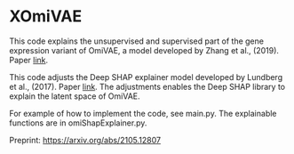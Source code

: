 # XOmiVAE

This code explains the unsupervised and supervised part of the gene expression variant of OmiVAE, a model developed by Zhang et al., (2019). Paper [link](httpsarxiv.org/abs/1908.06278).

This code adjusts the Deep SHAP explainer model developed by Lundberg et al., (2017). Paper [link](http://papers.nips.cc/paper/7062-a-unified-approach-to-interpreting-model-predictions). The adjustments enables the Deep SHAP library to explain the latent space of OmiVAE.

For example of how to implement the code, see main.py. The explainable functions are in omiShapExplainer.py.

Preprint: https://arxiv.org/abs/2105.12807
